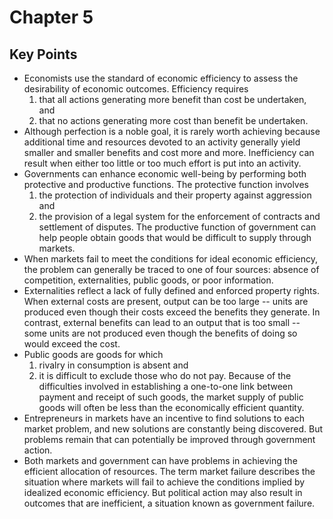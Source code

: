 # Chapter 5

## Key Points

-   Economists use the standard of economic efficiency to assess the
    desirability of economic outcomes. Efficiency requires
    1.  that all actions generating more benefit than cost be
        undertaken, and
    2.  that no actions generating more cost than benefit be undertaken.
-   Although perfection is a noble goal, it is rarely worth achieving
    because additional time and resources devoted to an activity
    generally yield smaller and smaller benefits and cost more and more.
    Inefficiency can result when either too little or too much effort is
    put into an activity.
-   Governments can enhance economic well-being by performing both
    protective and productive functions. The protective function
    involves
    1.  the protection of individuals and their property against
        aggression and
    2.  the provision of a legal system for the enforcement of contracts
        and settlement of disputes. The productive function of
        government can help people obtain goods that would be difficult
        to supply through markets.
-   When markets fail to meet the conditions for ideal economic
    efficiency, the problem can generally be traced to one of four
    sources: absence of competition, externalities, public goods, or
    poor information.
-   Externalities reflect a lack of fully defined and enforced property
    rights. When external costs are present, output can be too large --
    units are produced even though their costs exceed the benefits they
    generate. In contrast, external benefits can lead to an output that
    is too small -- some units are not produced even though the benefits
    of doing so would exceed the cost.
-   Public goods are goods for which
    1.  rivalry in consumption is absent and
    2.  it is difficult to exclude those who do not pay. Because of the
        difficulties involved in establishing a one-to-one link between
        payment and receipt of such goods, the market supply of public
        goods will often be less than the economically efficient
        quantity.
-   Entrepreneurs in markets have an incentive to find solutions to each
    market problem, and new solutions are constantly being discovered.
    But problems remain that can potentially be improved through
    government action.
-   Both markets and government can have problems in achieving the
    efficient allocation of resources. The term market failure describes
    the situation where markets will fail to achieve the conditions
    implied by idealized economic efficiency. But political action may
    also result in outcomes that are inefficient, a situation known as
    government failure.
